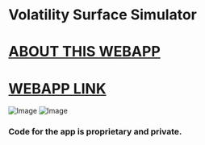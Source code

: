 # Volatility Surface Simulator
# [ABOUT THIS WEBAPP](https://leonwu4951.github.io/volatility-simulator/)
# [WEBAPP LINK](http://vol-app-prod.us-east-2.elasticbeanstalk.com/)

![Image](https://github.com/leonwu4951/volatility-simulator/blob/master/2D.png)
![Image](https://github.com/leonwu4951/volatility-simulator/blob/master/3D.png)

### Code for the app is proprietary and private.
